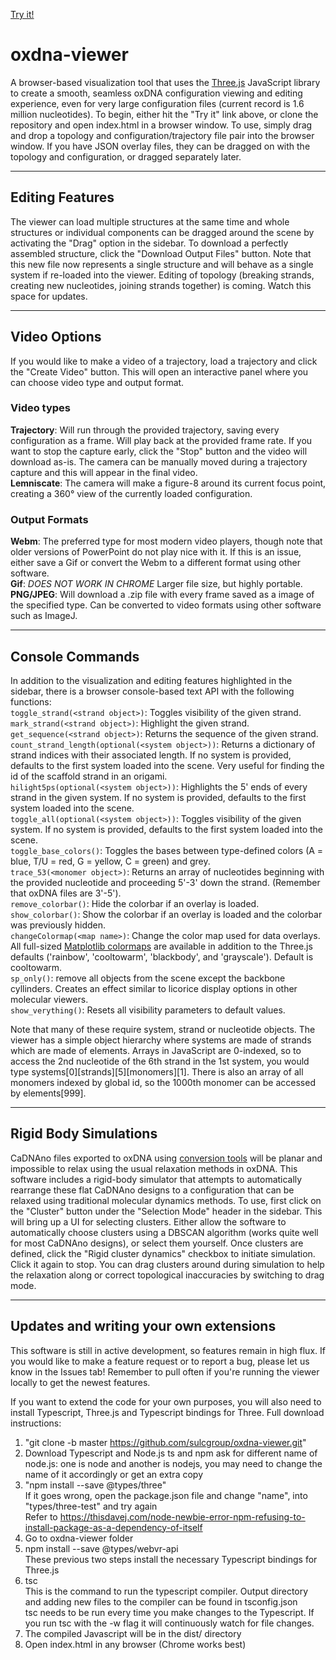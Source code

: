 [Try it!](https://sulcgroup.github.io/oxdna-viewer/)

# oxdna-viewer

A browser-based visualization tool that uses the [Three.js](https://threejs.org/) JavaScript library to create a smooth, seamless oxDNA configuration viewing and editing experience, even for very large configuration files (current record is 1.6 million nucleotides). To begin, either hit the "Try it" link above, or clone the repository and open index.html in a browser window. To use, simply drag and drop a topology and configuration/trajectory file pair into the browser window. If you have JSON overlay files, they can be dragged on with the topology and configuration, or dragged separately later. 

---

## Editing Features  
The viewer can load multiple structures at the same time and whole structures or individual components can be dragged around the scene by activating the "Drag" option in the sidebar.  To download a perfectly assembled structure, click the "Download Output Files" button.  Note that this new file now represents a single structure and will behave as a single system if re-loaded into the viewer.  Editing of topology (breaking strands, creating new nucleotides, joining strands together) is coming.  Watch this space for updates.

---

## Video Options  
If you would like to make a video of a trajectory, load a trajectory and click the "Create Video" button.  This will open an interactive panel where you can choose video type and output format.  

### Video types  
**Trajectory**: Will run through the provided trajectory, saving every configuration as a frame.  Will play back at the provided frame rate.  If you want to stop the capture early, click the "Stop" button and the video will download as-is.  The camera can be manually moved during a trajectory capture and this will appear in the final video.  
**Lemniscate**: The camera will make a figure-8 around its current focus point, creating a 360° view of the currently loaded configuration.

### Output Formats
**Webm**: The preferred type for most modern video players, though note that older versions of PowerPoint do not play nice with it. If this is an issue, either save a Gif or convert the Webm to a different format using other software.  
**Gif**: *DOES NOT WORK IN CHROME* Larger file size, but highly portable.  
**PNG/JPEG**: Will download a .zip file with every frame saved as a image of the specified type.  Can be converted to video formats using other software such as ImageJ.

---

## Console Commands
In addition to the visualization and editing features highlighted in the sidebar, there is a browser console-based text API with the following functions:  
`toggle_strand(<strand object>)`: Toggles visibility of the given strand.  
`mark_strand(<strand object>)`: Highlight the given strand.  
`get_sequence(<strand object>)`: Returns the sequence of the given strand.  
`count_strand_length(optional(<system object>))`: Returns a dictionary of strand indices with their associated length. If no system is provided, defaults to the first system loaded into the scene.  Very useful for finding the id of the scaffold strand in an origami.  
`hilight5ps(optional(<system object>))`: Highlights the 5' ends of every strand in the given system. If no system is provided, defaults to the first system loaded into the scene.  
`toggle_all(optional(<system object>))`: Toggles visibility of the given system. If no system is provided, defaults to the first system loaded into the scene.  
`toggle_base_colors()`: Toggles the bases between type-defined colors (A = blue, T/U = red, G = yellow, C = green) and grey.  
`trace_53(<monomer object>)`: Returns an array of nucleotides beginning with the provided nucleotide and proceeding 5'-3' down the strand. (Remember that oxDNA files are 3'-5').  
`remove_colorbar()`: Hide the colorbar if an overlay is loaded.  
`show_colorbar()`: Show the colorbar if an overlay is loaded and the colorbar was previously hidden.  
`changeColormap(<map name>)`: Change the color map used for data overlays. All full-sized [Matplotlib colormaps](https://matplotlib.org/3.1.1/gallery/color/colormap_reference.html) are available in addition to the Three.js defaults ('rainbow', 'cooltowarm', 'blackbody', and 'grayscale').  Default is cooltowarm.  
`sp_only()`: remove all objects from the scene except the backbone cyllinders.  Creates an effect similar to licorice display options in other molecular viewers.  
`show_verything()`: Resets all visibility parameters to default values.  

Note that many of these require system, strand or nucleotide objects. The viewer has a simple object hierarchy where systems are made of strands which are made of elements.  Arrays in JavaScript are 0-indexed, so to access the 2nd nucleotide of the 6th strand in the 1st system, you would type systems[0][strands][5][monomers][1].  There is also an array of all monomers indexed by global id, so the 1000th monomer can be accessed by elements[999].

---

## Rigid Body Simulations  
CaDNAno files exported to oxDNA using [conversion tools](http://tacoxdna.sissa.it/) will be planar and impossible to relax using the usual relaxation methods in oxDNA. This software includes a rigid-body simulator that attempts to automatically rearrange these flat CaDNAno designs to a configuration that can be relaxed using traditional molecular dynamics methods. To use, first click on the "Cluster" button under the "Selection Mode" header in the sidebar. This will bring up a UI for selecting clusters. Either allow the software to automatically choose clusters using a DBSCAN algorithm (works quite well for most CaDNAno designs), or select them yourself. Once clusters are defined, click the "Rigid cluster dynamics" checkbox to initiate simulation.  Click it again to stop.  You can drag clusters around during simulation to help the relaxation along or correct topological inaccuracies by switching to drag mode.

---

## Updates and writing your own extensions
This software is still in active development, so features remain in high flux.  If you would like to make a feature request or to report a bug, please let us know in the Issues tab!  Remember to pull often if you're running the viewer locally to get the newest features.

If you want to extend the code for your own purposes, you will also need to install Typescript, Three.js and Typescript bindings for Three.  Full download instructions:

1) "git clone -b master https://github.com/sulcgroup/oxdna-viewer.git"  
2) Download Typescript and Node.js 
   ts and npm ask for different name of node.js: one is node and another is nodejs, you may need to change the name of it accordingly or get an extra copy  
3) "npm install --save @types/three"  
   If it goes wrong, open the package.json file and change "name", into "types/three-test" and try again  
   Refer to https://thisdavej.com/node-newbie-error-npm-refusing-to-install-package-as-a-dependency-of-itself  
4) Go to oxdna-viewer folder  
5) npm install --save @types/webvr-api  
   These previous two steps install the necessary Typescript bindings for Three.js  
6) tsc  
   This is the command to run the typescript compiler.  Output directory and adding new files to the compiler can be found in tsconfig.json  
   tsc needs to be run every time you make changes to the Typescript.  If you run tsc with the -w flag it will continuously watch for file changes.  
7) The compiled Javascript will be in the dist/ directory  
8) Open index.html in any browser (Chrome works best)
